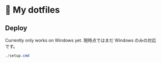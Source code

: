 # 🔴 My dotfiles

## Deploy

Currently only works on Windows yet.
現時点ではまだ Windows のみの対応です。

```ps1
./setup.cmd
```
